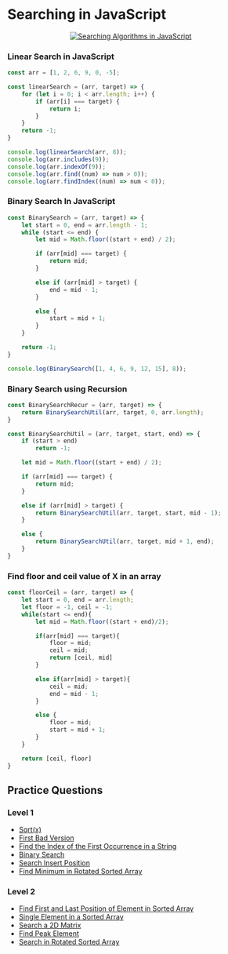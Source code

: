 # Searching in JavaScript

<p align="center">
  <a href="https://youtu.be/7aLKVYpYugQ">
  <img src="https://img.youtube.com/vi/7aLKVYpYugQ/0.jpg" alt="Searching Algorithms in JavaScript" />
  </a>
</p>

### Linear Search in JavaScript

```javascript
const arr = [1, 2, 6, 9, 0, -5];

const linearSearch = (arr, target) => {
    for (let i = 0; i < arr.length; i++) {
        if (arr[i] === target) {
            return i;
        }
    }
    return -1;
}

console.log(linearSearch(arr, 8));
console.log(arr.includes(9));
console.log(arr.indexOf(9));
console.log(arr.find((num) => num > 0));
console.log(arr.findIndex((num) => num < 0));
```

### Binary Search In JavaScript

```javascript
const BinarySearch = (arr, target) => {
    let start = 0, end = arr.length - 1;
    while (start <= end) {
        let mid = Math.floor((start + end) / 2);

        if (arr[mid] === target) {
            return mid;
        }

        else if (arr[mid] > target) {
            end = mid - 1;
        }

        else {
            start = mid + 1;
        }
    }

    return -1;
}

console.log(BinarySearch([1, 4, 6, 9, 12, 15], 8));
```

### Binary Search using Recursion

```javascript
const BinarySearchRecur = (arr, target) => {
    return BinarySearchUtil(arr, target, 0, arr.length);
}

const BinarySearchUtil = (arr, target, start, end) => {
    if (start > end)
        return -1;

    let mid = Math.floor((start + end) / 2);

    if (arr[mid] === target) {
        return mid;
    }

    else if (arr[mid] > target) {
        return BinarySearchUtil(arr, target, start, mid - 1);
    }

    else {
        return BinarySearchUtil(arr, target, mid + 1, end);
    }
}
```

### Find floor and ceil value of X in an array 

```javascript
const floorCeil = (arr, target) => {
    let start = 0, end = arr.length;
    let floor = -1, ceil = -1;
    while(start <= end){
        let mid = Math.floor((start + end)/2);

        if(arr[mid] === target){
            floor = mid;
            ceil = mid;
            return [ceil, mid]
        }

        else if(arr[mid] > target){
            ceil = mid;
            end = mid - 1;
        }

        else {
            floor = mid;
            start = mid + 1;
        }
    }

    return [ceil, floor]
}
```

## Practice Questions

### Level 1
- [Sqrt(x)](https://leetcode.com/problems/sqrtx/)
- [First Bad Version](https://leetcode.com/problems/first-bad-version)
- [Find the Index of the First Occurrence in a String](https://leetcode.com/problems/find-the-index-of-the-first-occurrence-in-a-string/)
- [Binary Search](https://leetcode.com/problems/binary-search)
- [Search Insert Position](https://leetcode.com/problems/search-insert-position)
- [Find Minimum in Rotated Sorted Array](https://leetcode.com/problems/find-minimum-in-rotated-sorted-array)

### Level 2
- [Find First and Last Position of Element in Sorted Array](https://leetcode.com/problems/find-first-and-last-position-of-element-in-sorted-array)
- [Single Element in a Sorted Array](https://leetcode.com/problems/single-element-in-a-sorted-array/)
- [Search a 2D Matrix](https://leetcode.com/problems/search-a-2d-matrix/)
- [Find Peak Element](https://leetcode.com/problems/find-peak-element)
- [Search in Rotated Sorted Array](https://leetcode.com/problems/search-in-rotated-sorted-array)

